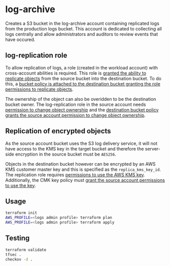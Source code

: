 # log-archive

Creates a S3 bucket in the log-archive account containing replicated logs from the production logs bucket. This account is dedicated to collecting all logs centrally and allow administrators and auditors to review events that have occured.

## log-replication role

To allow replication of logs, a role (created in the workload account) with cross-account abilities is required. This role is [granted the ability to replicate objects](https://docs.aws.amazon.com/AmazonS3/latest/userguide/setting-repl-config-perm-overview.html#setting-repl-config-same-acctowner) from the source bucket into the destination bucket. To do this, a [bucket policy is attached to the destination bucket granting the role permissions to replicate objects](https://docs.aws.amazon.com/AmazonS3/latest/userguide/setting-repl-config-perm-overview.html#setting-repl-config-crossacct).

The ownership of the object can also be overidden to be the destination bucket owner. The log-replication role in the source account needs [permission to change object ownership](https://docs.aws.amazon.com/AmazonS3/latest/userguide/replication-change-owner.html#repl-ownership-add-role-permission) and the [destination bucket policy grants the source account permission to change object ownership](https://docs.aws.amazon.com/AmazonS3/latest/userguide/replication-change-owner.html#repl-ownership-accept-ownership-b-policy).

## Replication of encrypted objects

As the source account bucket uses the S3 log delivery service, it will not have access to the KMS key in the target bucket and therefore the server-side encryption in the source bucket must be `AES256`.

Objects in the destination bucket however can be encrypted by an AWS KMS customer master key and this is specified as the `replica_kms_key_id`. The replication role requires [permissions to use the AWS KMS key](https://docs.aws.amazon.com/AmazonS3/latest/userguide/replication-config-for-kms-objects.html#replication-kms-extra-permissions). Additionally, the CMK key policy must [grant the source account permissions to use the key](https://docs.aws.amazon.com/AmazonS3/latest/userguide/replication-config-for-kms-objects.html#replication-kms-cross-acct-scenario).

## Usage

```bash
terraform init
AWS_PROFILE=<logs admin profile> terraform plan
AWS_PROFILE=<logs admin profile> terraform apply
```

## Testing

```bash
terraform validate
tfsec .
checkov -d .
```